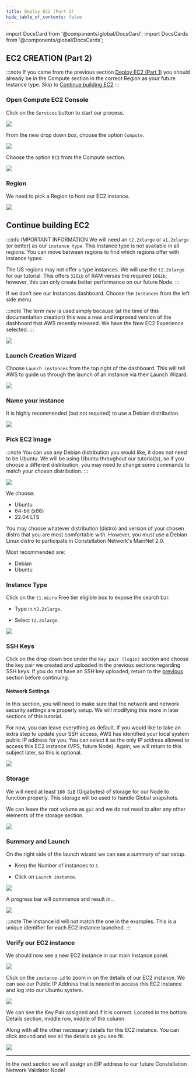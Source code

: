 ```yaml
---
title: Deploy EC2 (Part 2)
hide_table_of_contents: false
---
```

<intro-end />

import DocsCard from '@components/global/DocsCard';
import DocsCards from '@components/global/DocsCards';

<head>
  <title>Amazon Web Services (AWS)</title>
  <meta
    name="description"
    content="Begin the process of building an EC2 instance to turn into a Constellation Node."
  />
</head>

## EC2 CREATION (Part 2)

:::note
If you came from the previous section [Deploy EC2 (Part 1)](/validate/setup-guides/aws/createEC2) you should already be in the Compute section in the correct Region as your future Instance type.  Skip to [Continue building EC2](#continue-building-ec2)
:::

### Open Compute EC2 Console 

Click on the `Services` button to start our process.

![](/img/validator_nodes/node-aws-ec2-services1.png)

From the new drop down box, choose the option `Compute`.

![](/img/validator_nodes/node-aws-ec2-services2.png)

Choose the option `EC2` from the Compute section.

![](/img/validator_nodes/node-aws-ec2-services3.png)

### Region

We need to pick a Region to host our EC2 instance.

![](/img/validator_nodes/node-aws-ec2-3.png)

## Continue building EC2

:::info IMPORTANT INFORMATION
We will need an `t2.2xlarge` or `a1.2xlarge` (or better) as our `instance type`. This instance type is not available in all regions. You can move between regions to find which regions offer with instance types.

The US regions may not offer `a` type instances.  We will use the `t2.2xlarge` for our tutorial.  This offers `32Gib` of RAM verses the required `16Gib`; however, this can only create better performance on our future Node.
:::

If we don't see our Instances dashboard. Choose the `Instances` from the left side menu.

:::note
The term *new* is used simply because (at the time of this documentation creation) this was a new and improved version of the dashboard that AWS recently released. We have the New EC2 Experience selected.
:::

![](/img/validator_nodes/node-aws-ec2-4.png)

### Launch Creation Wizard

Choose `Launch instances` from the top right of the dashboard. This will tell AWS to guide us through the launch of an instance via their Launch Wizard.

![](/img/validator_nodes/node-aws-ec2-5.png)

### Name your instance

It is highly recommended (but not required) to use a Debian distribution.

![](/img/validator_nodes/node-aws-ec2-name-tag.png)

### Pick EC2 Image 

:::note
You can use any Debian distribution you would like, it does not need to be Ubuntu. We will be using Ubuntu throughout our tutorial(s), so if you choose a different distribution, you may need to change some commands to match your chosen distribution.
:::

![](/img/validator_nodes/node-aws-ec2-distro.png)

We choose:
  - Ubuntu
  - 64-bit (x86)
  - 22.04 LTS

You may choose whatever distribution (distro) and version of your chosen distro that you are most comfortable with. However, you must use a Debian Linux distro to participate in Constellation Network's MainNet 2.0.

Most recommended are:
  - Debian  
  - Ubuntu

### Instance Type

Click on the `t1.micro` Free tier eligible box to expose the search bar.

- Type in `t2.2xlarge`.

- Select `t2.2xlarge`.

![](/img/validator_nodes/node-aws-ec2-instance.png)

### SSH Keys

Click on the drop down box under the `Key pair (login)` section and choose the key pair we created and uploaded in the previous sections regarding SSH keys.  If you do not have an SSH key uploaded, return to the [previous](/validate/setup-guides/aws/applySSHec2) section before continuing.


#### Network Settings

In this section, you will need to make sure that the network and network security settings are properly setup.  We will modifying this more in later sections of this tutorial.

For now, you can leave everything as default.  If you would like to take an extra step to update your SSH access, AWS has identified your local system public IP address for you.  You can select it as the only IP address allowed to access this EC2 instance (VPS, future Node).  Again, we will return to this subject later, so this is optional.

![](/img/validator_nodes/node-aws-network.png)

### Storage

We will need at least `160 GiB` (Gigabytes) of storage for our Node to function properly.  This storage will be used to handle Global snapshots.

We can leave the root volume as `gp2` and we do not need to alter any other elements of the storage section.

![](/img/validator_nodes/node-aws-ec2-storage.png)


### Summary and Launch

On the right side of the launch wizard we can see a summary of our setup.

- Keep the Number of instances to `1`.

- Click on `Launch instance`.

![](/img/validator_nodes/node-aws-ec2-launch.png)

A progress bar will commence and result in...

![](/img/validator_nodes/node-aws-ec2-launch2.png)

:::note
The instance id will not match the one in the examples.  This is a unique identifier for each EC2 instance launched.
:::

### Verify our EC2 instance

We should now see a new EC2 instance in our main Instance panel.

![](/img/validator_nodes/node-aws-ec2-launch3.png)

Click on the `instance-id` to zoom in on the details of our EC2 instance.
We can see our Public IP Address that is needed to access this EC2 instance and log into our Ubuntu system.

![](/img/validator_nodes/node-aws-ec2-public-ip.png)

We can see the Key Pair assigned and if it is correct. Located in the bottom Details section, middle row, middle of the column.

Along with all the other necessary details for this EC2 instance.  You can click around and see all the details as you see fit.

![](/img/validator_nodes/node-aws-ec2-keypair-assigned.png)

---

In the next section we will assign an EIP address to our future Constellation Network Validator Node!